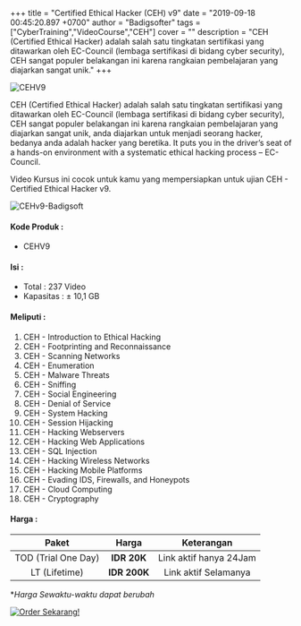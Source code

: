 +++
title = "Certified Ethical Hacker (CEH) v9"
date = "2019-09-18 00:45:20.897 +0700"
author = "Badigsofter"
tags = ["CyberTraining","VideoCourse","CEH"]
cover = ""
description = "CEH (Certified Ethical Hacker) adalah salah satu tingkatan sertifikasi yang ditawarkan oleh EC-Council (lembaga sertifikasi di bidang cyber security), CEH sangat populer belakangan ini karena rangkaian pembelajaran yang diajarkan sangat unik."
+++

![CEHV9](https://lh3.googleusercontent.com/cIlkJLOxESsLM7dsR5cU4Kuv9REHBS-JjFgpYQYPA3LdIwrjrQO2CnGNmnnWrMg_aa2lEN72Gyp0tnp2W3r2GsdX0QPHkRBib7i2zbTCMsARk1SxSOul4ABt5-kaQ0CbQrhR1Ktpvdy2w1bAlq7vEr7IlvTp8zZ8_-XjXoRC5yeaneey1sAOSzRlMAgvvot97AKtxpl2fsgFmRZNYBJkCenV-8qKNDxrmmhKt-v1jQGC5wahYFiI4xV4ENdxUEwR416f8EKl8DBTAaNu5sizeGBBybiJNsNkiscJAYCYZLYwqSRiGFApzWVNQVsmYxL1PBs6vOJxUjzdgw7fCa4id_mRk97GDJ0lf2LxsAsDUBOQrAOhEwhxq4Ym6IliUqt8R5k6zaXrmKkgSumCbN5kyHoqnxxd9kOXcyxvV_jKEqBe2aPJbDaiY9bmwM_Jj8RIG3btNhpZyQ0Ue73CSe34TV6TZAQZ-8Px_thnCifumlAk8SmU-Sj0rG-TDhz80L2AC7Rg4umYt8hsEHiq3khYTz5WEkGpD5qWxAx0qbwRUXxklleCDj_09PTO9ARWUOZxDV2RbzLuZOgeocJMlYgAiF-aXPjuVBfmq4ZD_gdCDwGIXWyA8kuQbk3kBfSFGW8JG26DibGc_dTB_eJygHLuVk8vssoCWShSZtCWflF6P56gEGBqr_mqpx7ZmhGp20pyC2SyC7oqAojGhGhbW_pXpfdh2ViwHwwCu1jDndYavhHC9lM=w1200-h640-no)

CEH (Certified Ethical Hacker) adalah salah satu tingkatan sertifikasi yang ditawarkan oleh EC-Council (lembaga sertifikasi di bidang cyber security), CEH sangat populer belakangan ini karena rangkaian pembelajaran yang diajarkan sangat unik, anda diajarkan untuk menjadi seorang hacker, bedanya anda adalah hacker yang beretika. It puts you in the driver’s seat of a hands-on environment with a systematic ethical hacking process – EC-Council.

Video Kursus ini cocok untuk kamu yang mempersiapkan untuk ujian CEH - Certified Ethical Hacker v9.

![CEHv9-Badigsoft](https://lh3.googleusercontent.com/2cVYMbKNl6m_dTv0vUN5YY7YP6c9zlaxslwcx8QrQGkFpazFM2jsVGw7FY4-mlR1qh-J_goHt09s2ZiIvmZEmEW8xsBsPPJp-_aWvHaZqDHFsZ98BYdRZyfZZLXY7zsswOpDYI1mp1FpKPAYLpxR971MvcI6Guc3VFfSvjzugEcMU7pC_gRYv1cJC72bBoxbvQXqmo62staaZg-2ellQmGRW8sox6_kb7ePg3GWH7OPXK7cNcQ1SDMQZeoOygmHfSdFB6AI60-gWQIQz-4idT_scw2CHOnJFhA9rpso2bwt7RXrzgwpvYj_tCBfMzd5YFU2p74P8_8HMzQJLGIESclPcN-txZdjcjEkJuTn26GGK62hxDa4ibE_uqa1QxFe9xUWkvRLpuIMFGkHBFH9Rj4A0kH4Gg_Rb-4hf_MygLSi7B7cg1YayPahyYu1CZbvOqKOtC0mGoLd6uoKWgBTaQF5oLtDnINx9xjMrcqhFB1YM8SJngLZ3dXZLHYjbIsZMWJCtA20t3CFqx8484LCquUFsBYaAAJKy5FH6MTYst37b-gGOhfQ9z8dCX_Rwuf5iuk87IugzaVALvMWPCpKxQlmGMwrMxgsKe2BlLwGMVKR0TZDzSzhFP-KxWmE5jplWX2WdOSlyl6xxv76Iyhq53iUxoqsyNNNkBI51PPOWZNMN6yJXz75l37nNQrBIvYPBsmnkVDnG4xNdABb7HNiVp4eZOZMt-iERe5GRYGsfSgE7kYA=w1200-h640-no)

#### Kode Produk :
- CEHV9

#### Isi :
- Total : 237 Video
- Kapasitas : ± 10,1 GB

#### Meliputi :
1. CEH - Introduction to Ethical Hacking
2. CEH - Footprinting and Reconnaissance
3. CEH - Scanning Networks
4. CEH - Enumeration
5. CEH - Malware Threats
6. CEH - Sniffing
7. CEH - Social Engineering
8. CEH - Denial of Service
9. CEH - System Hacking
10. CEH - Session Hijacking
11. CEH - Hacking Webservers
12. CEH - Hacking Web Applications
13. CEH - SQL Injection
14. CEH - Hacking Wireless Networks
15. CEH - Hacking Mobile Platforms
16. CEH - Evading IDS, Firewalls, and Honeypots
17. CEH - Cloud Computing
18. CEH - Cryptography

#### Harga :
|        Paket        |   Harga  |       Keterangan       |
|:-------------------:|:--------:|:----------------------:|
| TOD (Trial One Day) | **IDR 20K**  | Link aktif hanya 24Jam |
| LT (Lifetime)       | **IDR 200K** | Link aktif Selamanya   |

**Harga Sewaktu-waktu dapat berubah*

[![Order Sekarang!](../../static/img/order.png)](../../order/)
